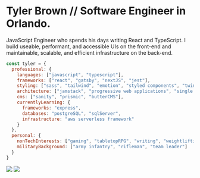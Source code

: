 # Tyler Brown // Software Engineer in Orlando.

JavaScript Engineer who spends his days writing React and TypeScript. I build useable, performant, and accessible UIs on the front-end and maintainable, scalable, and efficient infrastructure on the back-end.

```javascript
const tyler = {
  professional: {
    languages: ["javascript", "typescript"],
    frameworks: ["react", "gatsby", "nextJS", "jest"],
    styling: ["sass", "tailwind", "emotion", "styled components", "twin macro"],
    architecture: ["jamstack", "progressive web applications", "single page applications", "serverless"],
    cms: ["sanity", "prismic", "butterCMS"],
    currentlyLearning: {
      frameworks: "express",
      databases: "postgreSQL", "sqlServer",
      infrastructure: "aws serverless framework"
    }
  },
  personal: {
    nonTechInterests: ["gaming", "tabletopRPG", "writing", "weightlifting", "shooting"],
    militaryBackground: ["army infantry", "rifleman", "team leader"]
  }
}
```

<a href="https://linkedin.com/in/tylerbrowndev/"><img src="https://img.shields.io/badge/LinkedIn-0077B5?style=for-the-badge&logo=linkedin&logoColor=white" /></a>
<a href="https://twitter.com/t_brown11b"><img src="https://img.shields.io/badge/Twitter-1DA1F2?style=for-the-badge&logo=twitter&logoColor=white" /></a>
